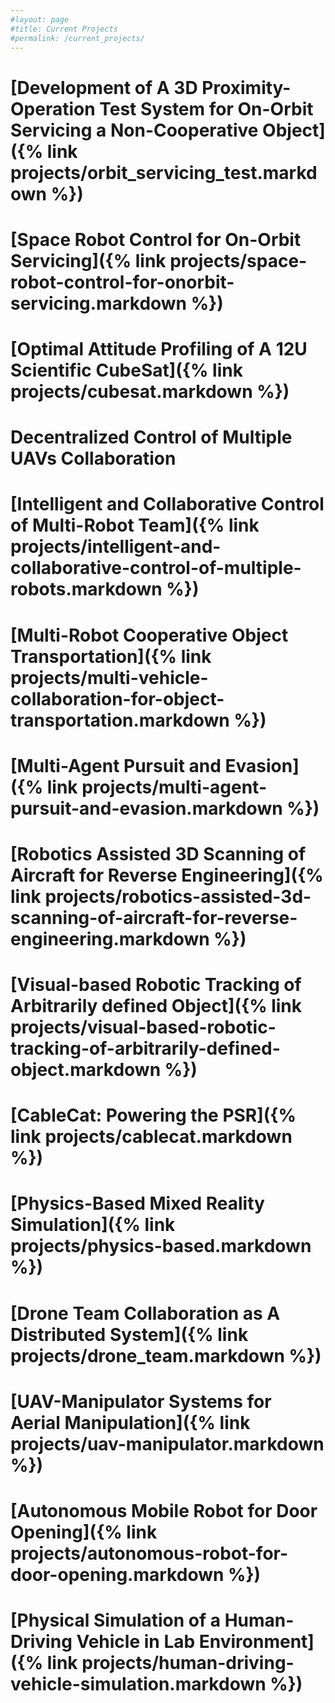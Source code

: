 ```yaml
---
#layout: page
#title: Current Projects
#permalink: /current_projects/
---
```

# [Development of A 3D Proximity-Operation Test System for On-Orbit Servicing a Non-Cooperative Object]({% link projects/orbit_servicing_test.markdown %})

# [Space Robot Control for On-Orbit Servicing​]({% link projects/space-robot-control-for-onorbit-servicing.markdown %})

# [Optimal Attitude Profiling of A 12U Scientific CubeSat]({% link projects/cubesat.markdown %})

# Decentralized Control of Multiple UAVs Collaboration​

# [Intelligent and Collaborative Control of Multi-Robot Team]({% link projects/intelligent-and-collaborative-control-of-multiple-robots.markdown %})

# [Multi-Robot Cooperative Object Transportation]({% link projects/multi-vehicle-collaboration-for-object-transportation.markdown %})

# [Multi-Agent Pursuit and Evasion​]({% link projects/multi-agent-pursuit-and-evasion.markdown %})

# [Robotics Assisted 3D Scanning of Aircraft for Reverse Engineering​]({% link projects/robotics-assisted-3d-scanning-of-aircraft-for-reverse-engineering.markdown %})

# [Visual-based Robotic Tracking of Arbitrarily defined Object​]({% link projects/visual-based-robotic-tracking-of-arbitrarily-defined-object.markdown %})

# [CableCat: Powering the PSR]({% link projects/cablecat.markdown %})

# [Physics-Based Mixed Reality Simulation]({% link projects/physics-based.markdown %})

# [Drone Team Collaboration as A Distributed System]({% link projects/drone_team.markdown %})

# [UAV-Manipulator Systems for Aerial Manipulation​]({% link projects/uav-manipulator.markdown %})

# [Autonomous Mobile Robot for Door Opening]({% link projects/autonomous-robot-for-door-opening.markdown %})

# [Physical Simulation of a Human-Driving Vehicle in Lab Environment]({% link projects/human-driving-vehicle-simulation.markdown %})
